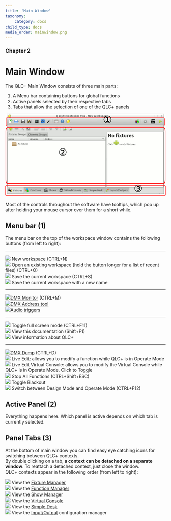 ```yaml
---
title: 'Main Window'
taxonomy:
    category: docs
child_type: docs
media_order: mainwindow.png
---
```


### Chapter 2

# Main Window

The QLC+ Main Window consists of three main parts:

1.  A Menu bar containing buttons for global functions
2.  Active panels selected by their respective tabs
3.  Tabs that allow the selection of one of the QLC+ panels

![](mainwindow.png)

Most of the controls throughout the software have tooltips, which pop up after holding your mouse cursor over them for a short while.

Menu bar (1)
------------

The menu bar on the top of the workspace window contains the following buttons (from left to right):

* * *

![](../basics/filenew.png) New workspace (CTRL+N)  
![](../basics/fileopen.png) Open an existing workspace (hold the button longer for a list of recent files) (CTRL+O)  
![](../basics/filesave.png) Save the current workspace (CTRL+S)  
![](../basics/filesaveas.png) Save the current workspace with a new name  

* * *

![](../basics/monitor.png)[DMX Monitor](fixturemonitor.html) (CTRL+M)  
![](../basics/diptool.png)[DMX Address tool](addresstool.html)  
![](../basics/audioinput.png)[Audio triggers](audiotriggers.html)  

* * *

![](../basics/fullscreen.png) Toggle full screen mode (CTRL+F11)  
![](../basics/help.png) View this documentation (Shift+F1)  
![](../basics/qlcplus.png) View information about QLC+  

* * *

![](../basics/add_dump.png)[DMX Dump](dmxdump.html) (CTRL+D)  
![](../basics/liveedit.png) Live Edit: allows you to modify a function while QLC+ is in Operate Mode  
![](../basics/liveedit_vc.png) Live Edit Virtual Console: allows you to modify the Virtual Console while QLC+ is in Operate Mode. Click to Toggle  
![](../basics/panic.png) Stop All Functions (CTRL+Shift+ESC)  
![](../basics/blackout.png) Toggle Blackout  
![](../basics/operate.png) Switch between Design Mode and Operate Mode (CTRL+F12)

Active Panel (2)
----------------

Everything happens here. Which panel is active depends on which tab is currently selected.

Panel Tabs (3)
--------------

At the bottom of main window you can find easy eye catching icons for switching between QLC+ contexts.  
By double clicking on a tab, **a context can be detached on a separate window**. To reattach a detached context, just close the window.  
QLC+ contexts appear in the following order (from left to right):

![](../basics/fixture.png) View the [Fixture Manager](fixturemanager.html)  
![](../basics/function.png) View the [Function Manager](functionmanager.html)  
![](../basics/show.png) View the [Show Manager](showmanager.html)  
![](../basics/virtualconsole.png) View the [Virtual Console](virtualconsole.html)  
![](../basics/slidermatrix.png) View the [Simple Desk](simpledesk.html)  
![](../basics/input_output.png) View the [Input/Output](howto-input-output-mapping.html) configuration manager
